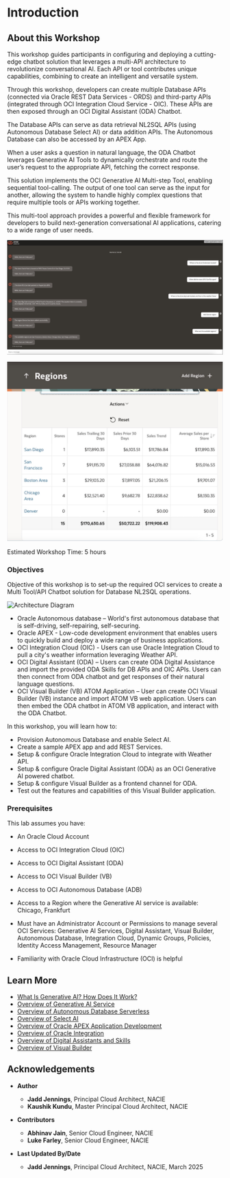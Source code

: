 # Introduction

## About this Workshop
This workshop guides participants in configuring and deploying a cutting-edge chatbot solution that leverages a multi-API architecture to revolutionize conversational AI. Each API or tool contributes unique capabilities, combining to create an intelligent and versatile system.  

Through this workshop, developers can create multiple Database APIs (connected via Oracle REST Data Services - ORDS) and third-party APIs (integrated through OCI Integration Cloud Service - OIC). These APIs are then exposed through an OCI Digital Assistant (ODA) Chatbot.  

The Database APIs can serve as data retrieval NL2SQL APIs (using Autonomous Database Select AI) or data addition APIs. The Autonomous Database can also be accessed by an APEX App.  

When a user asks a question in natural language, the ODA Chatbot leverages Generative AI Tools to dynamically orchestrate and route the user’s request to the appropriate API, fetching the correct response.  

This solution implements the OCI Generative AI Multi-step Tool, enabling sequential tool-calling. The output of one tool can serve as the input for another, allowing the system to handle highly complex questions that require multiple tools or APIs working together.  

This multi-tool approach provides a powerful and flexible framework for developers to build next-generation conversational AI applications, catering to a wide range of user needs.

![User View 1](images/atom_tool_bot.png)

![User View 2](images/atom_apex_app.png)

Estimated Workshop Time: 5 hours

### Objectives

Objective of this workshop is to set-up the required OCI services to create a Multi Tool/API Chatbot solution for Database NL2SQL operations.

![Architecture Diagram](images/chatbot_developer_arch.png)

* Oracle Autonomous database – World's first autonomous database that is self-driving, self-repairing, self-securing.
* Oracle APEX - Low-code development environment that enables users to quickly build and deploy a wide range of business applications.
* OCI Integration Cloud (OIC) - Users can use Oracle Integration Cloud to pull a city's weather information leveraging Weather API.
* OCI Digital Assistant (ODA) – Users can create ODA Digital Assistance and import the provided ODA Skills for DB APIs and OIC APIs. Users can then connect from ODA chatbot and get responses of their natural language questions.
* OCI Visual Builder (VB) ATOM Application – User can create OCI Visual Builder (VB) instance and import ATOM VB web application.
Users can then embed the ODA chatbot in ATOM VB application, and interact with the ODA Chatbot.

In this workshop, you will learn how to:


* Provision Autonomous Database and enable Select AI.
* Create a sample APEX app and add REST Services.
* Setup & configure Oracle Integration Cloud to integrate with Weather API.
* Setup & configure Oracle Digital Assistant (ODA) as an OCI Generative AI powered chatbot.
* Setup & configure Visual Builder as a frontend channel for ODA.
* Test out the features and capabilities of this Visual Builder application.

### Prerequisites

This lab assumes you have:

* An Oracle Cloud Account
* Access to OCI Integration Cloud (OIC)
* Access to OCI Digital Assistant (ODA)
* Access to OCI Visual Builder (VB)
* Access to OCI Autonomous Database (ADB)
* Access to a Region where the Generative AI service is available: Chicago, Frankfurt
* Must have an Administrator Account or Permissions to manage several OCI Services: Generative AI Services, Digital Assistant, Visual Builder, Autonomous Database, Integration Cloud, Dynamic Groups, Policies, Identity Access Management, Resource Manager

* Familiarity with Oracle Cloud Infrastructure (OCI) is helpful

## Learn More

* [What Is Generative AI? How Does It Work?](https://www.oracle.com/artificial-intelligence/generative-ai/what-is-generative-ai/)
* [Overview of Generative AI Service](https://docs.oracle.com/en-us/iaas/Content/generative-ai/overview.htm)
* [Overview of Autonomous Database Serverless](https://docs.oracle.com/en-us/iaas/autonomous-database-serverless/index.html)
* [Overview of Select AI](https://docs.oracle.com/en-us/iaas/autonomous-database-serverless/doc/sql-generation-ai-autonomous.html)
* [Overview of Oracle APEX Application Development](https://docs.oracle.com/en/cloud/paas/apex/index.html)
* [Overview of Oracle Integration](https://docs.oracle.com/en-us/iaas/application-integration/doc/overview.html)
* [Overview of Digital Assistants and Skills](https://docs.oracle.com/en-us/iaas/digital-assistant/doc/overview-digital-assistants-and-skills.html)
* [Overview of Visual Builder](https://docs.oracle.com/en-us/iaas/visual-builder/doc/oracle-visual-builder.html)


## Acknowledgements

* **Author**
    * **Jadd Jennings**, Principal Cloud Architect, NACIE
    * **Kaushik Kundu**, Master Principal Cloud Architect, NACIE


* **Contributors**
    * **Abhinav Jain**, Senior Cloud Engineer, NACIE
    * **Luke Farley**, Senior Cloud Engineer, NACIE
   
* **Last Updated By/Date**
    * **Jadd Jennings**, Principal Cloud Architect, NACIE, March 2025
